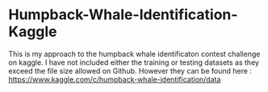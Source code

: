 # Humpback-Whale-Identification-Kaggle

This is my approach to the humpback whale identificaton contest challenge on kaggle.
I have not included either the training or testing datasets as they exceed the file size allowed on Github.
However they can be found here :
https://www.kaggle.com/c/humpback-whale-identification/data
